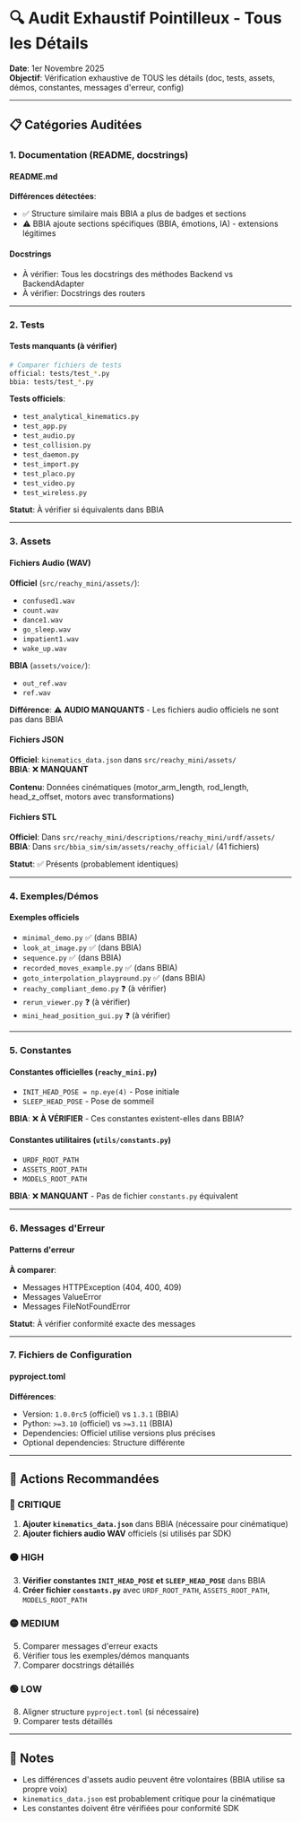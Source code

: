 # 🔍 Audit Exhaustif Pointilleux - Tous les Détails

**Date**: 1er Novembre 2025  
**Objectif**: Vérification exhaustive de TOUS les détails (doc, tests, assets, démos, constantes, messages d'erreur, config)

---

## 📋 Catégories Auditées

### 1. Documentation (README, docstrings)

#### README.md
**Différences détectées**:
- ✅ Structure similaire mais BBIA a plus de badges et sections
- ⚠️ BBIA ajoute sections spécifiques (BBIA, émotions, IA) - extensions légitimes

#### Docstrings
- À vérifier: Tous les docstrings des méthodes Backend vs BackendAdapter
- À vérifier: Docstrings des routers

---

### 2. Tests

#### Tests manquants (à vérifier)
```bash
# Comparer fichiers de tests
official: tests/test_*.py
bbia: tests/test_*.py
```

**Tests officiels**:
- `test_analytical_kinematics.py`
- `test_app.py`
- `test_audio.py`
- `test_collision.py`
- `test_daemon.py`
- `test_import.py`
- `test_placo.py`
- `test_video.py`
- `test_wireless.py`

**Statut**: À vérifier si équivalents dans BBIA

---

### 3. Assets

#### Fichiers Audio (WAV)
**Officiel** (`src/reachy_mini/assets/`):
- `confused1.wav`
- `count.wav`
- `dance1.wav`
- `go_sleep.wav`
- `impatient1.wav`
- `wake_up.wav`

**BBIA** (`assets/voice/`):
- `out_ref.wav`
- `ref.wav`

**Différence**: ⚠️ **AUDIO MANQUANTS** - Les fichiers audio officiels ne sont pas dans BBIA

#### Fichiers JSON
**Officiel**: `kinematics_data.json` dans `src/reachy_mini/assets/`  
**BBIA**: ❌ **MANQUANT**

**Contenu**: Données cinématiques (motor_arm_length, rod_length, head_z_offset, motors avec transformations)

#### Fichiers STL
**Officiel**: Dans `src/reachy_mini/descriptions/reachy_mini/urdf/assets/`  
**BBIA**: Dans `src/bbia_sim/sim/assets/reachy_official/` (41 fichiers)

**Statut**: ✅ Présents (probablement identiques)

---

### 4. Exemples/Démos

#### Exemples officiels
- `minimal_demo.py` ✅ (dans BBIA)
- `look_at_image.py` ✅ (dans BBIA)
- `sequence.py` ✅ (dans BBIA)
- `recorded_moves_example.py` ✅ (dans BBIA)
- `goto_interpolation_playground.py` ✅ (dans BBIA)
- `reachy_compliant_demo.py` ❓ (à vérifier)
- `rerun_viewer.py` ❓ (à vérifier)
- `mini_head_position_gui.py` ❓ (à vérifier)

---

### 5. Constantes

#### Constantes officielles (`reachy_mini.py`)
- `INIT_HEAD_POSE = np.eye(4)` - Pose initiale
- `SLEEP_HEAD_POSE` - Pose de sommeil

**BBIA**: ❌ **À VÉRIFIER** - Ces constantes existent-elles dans BBIA?

#### Constantes utilitaires (`utils/constants.py`)
- `URDF_ROOT_PATH`
- `ASSETS_ROOT_PATH`
- `MODELS_ROOT_PATH`

**BBIA**: ❌ **MANQUANT** - Pas de fichier `constants.py` équivalent

---

### 6. Messages d'Erreur

#### Patterns d'erreur
**À comparer**:
- Messages HTTPException (404, 400, 409)
- Messages ValueError
- Messages FileNotFoundError

**Statut**: À vérifier conformité exacte des messages

---

### 7. Fichiers de Configuration

#### pyproject.toml
**Différences**:
- Version: `1.0.0rc5` (officiel) vs `1.3.1` (BBIA)
- Python: `>=3.10` (officiel) vs `>=3.11` (BBIA)
- Dependencies: Officiel utilise versions plus précises
- Optional dependencies: Structure différente

---

## 🎯 Actions Recommandées

### 🔴 CRITIQUE
1. **Ajouter `kinematics_data.json`** dans BBIA (nécessaire pour cinématique)
2. **Ajouter fichiers audio WAV** officiels (si utilisés par SDK)

### 🟠 HIGH
3. **Vérifier constantes `INIT_HEAD_POSE` et `SLEEP_HEAD_POSE`** dans BBIA
4. **Créer fichier `constants.py`** avec `URDF_ROOT_PATH`, `ASSETS_ROOT_PATH`, `MODELS_ROOT_PATH`

### 🟡 MEDIUM
5. Comparer messages d'erreur exacts
6. Vérifier tous les exemples/démos manquants
7. Comparer docstrings détaillés

### 🟢 LOW
8. Aligner structure `pyproject.toml` (si nécessaire)
9. Comparer tests détaillés

---

## 📝 Notes

- Les différences d'assets audio peuvent être volontaires (BBIA utilise sa propre voix)
- `kinematics_data.json` est probablement critique pour la cinématique
- Les constantes doivent être vérifiées pour conformité SDK

